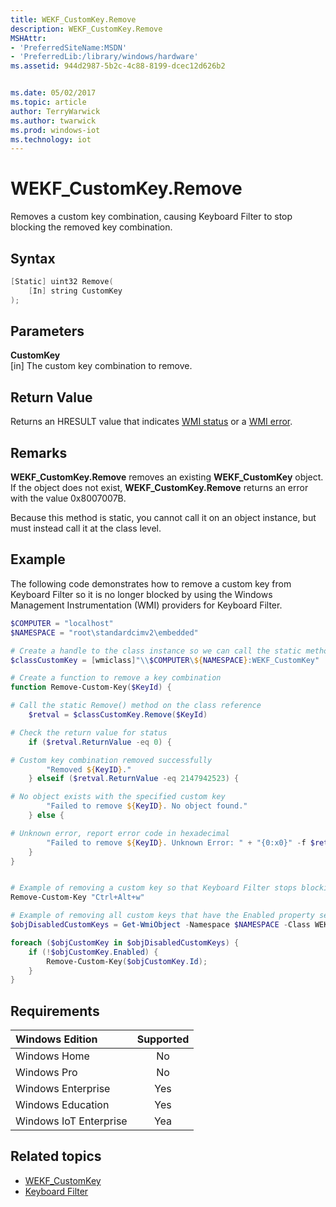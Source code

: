 ```yaml
---
title: WEKF_CustomKey.Remove
description: WEKF_CustomKey.Remove
MSHAttr:
- 'PreferredSiteName:MSDN'
- 'PreferredLib:/library/windows/hardware'
ms.assetid: 944d2987-5b2c-4c88-8199-dcec12d626b2


ms.date: 05/02/2017
ms.topic: article
author: TerryWarwick
ms.author: twarwick
ms.prod: windows-iot
ms.technology: iot
---
```

# WEKF_CustomKey.Remove

Removes a custom key combination, causing Keyboard Filter to stop blocking the removed key combination.

## Syntax

```powershell
[Static] uint32 Remove(
    [In] string CustomKey
);
```

## Parameters

**CustomKey**</br>\[in\] The custom key combination to remove.

## Return Value

Returns an HRESULT value that indicates [WMI status](/windows/win32/wmisdk/wmi-non-error-constants) or a [WMI error](/windows/win32/wmisdk/wmi-error-constants).

## Remarks

**WEKF_CustomKey.Remove** removes an existing **WEKF_CustomKey** object. If the object does not exist, **WEKF_CustomKey.Remove** returns an error with the value 0x8007007B.

Because this method is static, you cannot call it on an object instance, but must instead call it at the class level.

## Example

The following code demonstrates how to remove a custom key from Keyboard Filter so it is no longer blocked by using the Windows Management Instrumentation (WMI) providers for Keyboard Filter.

```powershell
$COMPUTER = "localhost"
$NAMESPACE = "root\standardcimv2\embedded"

# Create a handle to the class instance so we can call the static methods
$classCustomKey = [wmiclass]"\\$COMPUTER\${NAMESPACE}:WEKF_CustomKey"

# Create a function to remove a key combination
function Remove-Custom-Key($KeyId) {

# Call the static Remove() method on the class reference
    $retval = $classCustomKey.Remove($KeyId)

# Check the return value for status
    if ($retval.ReturnValue -eq 0) {

# Custom key combination removed successfully
        "Removed ${KeyID}."
    } elseif ($retval.ReturnValue -eq 2147942523) {

# No object exists with the specified custom key
        "Failed to remove ${KeyID}. No object found."
    } else {

# Unknown error, report error code in hexadecimal
        "Failed to remove ${KeyID}. Unknown Error: " + "{0:x0}" -f $retval.ReturnValue
    }
}


# Example of removing a custom key so that Keyboard Filter stops blocking it
Remove-Custom-Key "Ctrl+Alt+w"

# Example of removing all custom keys that have the Enabled property set to false
$objDisabledCustomKeys = Get-WmiObject -Namespace $NAMESPACE -Class WEKF_CustomKey;

foreach ($objCustomKey in $objDisabledCustomKeys) {
    if (!$objCustomKey.Enabled) {
        Remove-Custom-Key($objCustomKey.Id);
    }
}
```

## Requirements

| Windows Edition        | Supported |
|:-----------------------|:---------:|
| Windows Home           | No        |
| Windows Pro            | No        |
| Windows Enterprise     | Yes       |
| Windows Education      | Yes       |
| Windows IoT Enterprise | Yea       |

## Related topics

- [WEKF_CustomKey](wekf-customkey.md)
- [Keyboard Filter](keyboardfilter.md)
